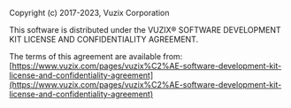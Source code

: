 Copyright (c) 2017-2023, Vuzix Corporation

This software is distributed under the VUZIX® SOFTWARE DEVELOPMENT KIT LICENSE AND CONFIDENTIALITY AGREEMENT.

The terms of this agreement are available from:
[https://www.vuzix.com/pages/vuzix%C2%AE-software-development-kit-license-and-confidentiality-agreement](https://www.vuzix.com/pages/vuzix%C2%AE-software-development-kit-license-and-confidentiality-agreement)
